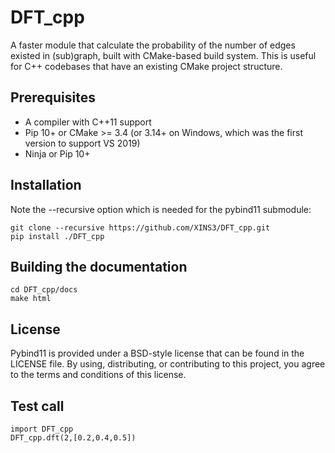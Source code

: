 # DFT_cpp
A faster module that calculate the probability of the number of edges existed in (sub)graph, built with CMake-based build system. This is useful for C++ codebases that have an existing CMake project structure.
## Prerequisites
- A compiler with C++11 support
- Pip 10+ or CMake >= 3.4 (or 3.14+ on Windows, which was the first version to support VS 2019)
- Ninja or Pip 10+
## Installation
Note the --recursive option which is needed for the pybind11 submodule:
```
git clone --recursive https://github.com/XINS3/DFT_cpp.git
pip install ./DFT_cpp
```
## Building the documentation
```
cd DFT_cpp/docs
make html
```
## License
Pybind11 is provided under a BSD-style license that can be found in the LICENSE file. By using, distributing, or contributing to this project, you agree to the terms and conditions of this license.

## Test call
```
import DFT_cpp
DFT_cpp.dft(2,[0.2,0.4,0.5])
```

